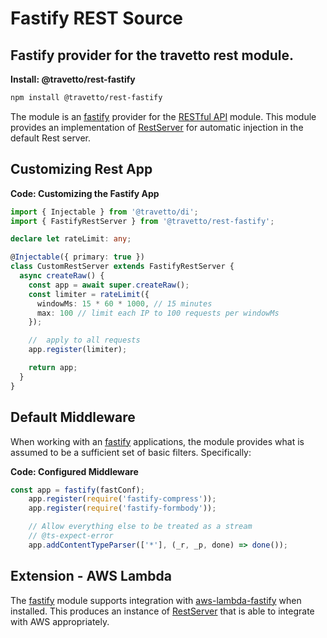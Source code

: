 <!-- This file was generated by the framweork and should not be modified directly -->
<!-- Please modify https://github.com/travetto/travetto/tree/master/module/rest-fastify/doc.ts and execute "npm run docs" to rebuild -->
# Fastify REST Source
## Fastify provider for the travetto rest module.

**Install: @travetto/rest-fastify**
```bash
npm install @travetto/rest-fastify
```

The module is an [fastify](https://www.fastify.io/) provider for the [RESTful API](https://github.com/travetto/travetto/tree/master/module/rest#readme "Declarative api for RESTful APIs with support for the dependency injection module.") module.  This module provides an implementation of [RestServer](https://github.com/travetto/travetto/tree/master/module/rest/src/server/base.ts#L17) for automatic injection in the default Rest server.

## Customizing Rest App

**Code: Customizing the Fastify App**
```typescript
import { Injectable } from '@travetto/di';
import { FastifyRestServer } from '@travetto/rest-fastify';

declare let rateLimit: any;

@Injectable({ primary: true })
class CustomRestServer extends FastifyRestServer {
  async createRaw() {
    const app = await super.createRaw();
    const limiter = rateLimit({
      windowMs: 15 * 60 * 1000, // 15 minutes
      max: 100 // limit each IP to 100 requests per windowMs
    });

    //  apply to all requests
    app.register(limiter);

    return app;
  }
}
```

## Default Middleware
When working with an [fastify](https://www.fastify.io/) applications, the module provides what is assumed to be a sufficient set of basic filters. Specifically:

**Code: Configured Middleware**
```typescript
const app = fastify(fastConf);
    app.register(require('fastify-compress'));
    app.register(require('fastify-formbody'));

    // Allow everything else to be treated as a stream
    // @ts-expect-error
    app.addContentTypeParser(['*'], (_r, _p, done) => done());
```

## Extension - AWS Lambda
The [fastify](https://www.fastify.io/) module supports integration with [aws-lambda-fastify](https://github.com/fastify/aws-lambda-fastify/blob/master/README.md) when installed.  This produces an instance of [RestServer](https://github.com/travetto/travetto/tree/master/module/rest/src/server/base.ts#L17) that is able to integrate with AWS appropriately. 
